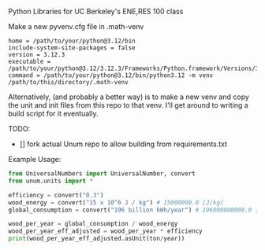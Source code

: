 Python Libraries for UC Berkeley's ENE,RES 100 class

Make a new pyvenv.cfg file in .math-venv

```
home = /path/to/your/python@3.12/bin
include-system-site-packages = false
version = 3.12.3
executable = /path/to/your/python@3.12/3.12.3/Frameworks/Python.framework/Versions/3.12/bin/python3.12
command = /path/to/your/python@3.12/bin/python3.12 -m venv /path/to/this/directory/.math-venv
```

Alternatively, (and probably a better way) is to make a new venv and copy the unit and init files from this repo to that venv. I'll get around to writing a build script for it eventually.

TODO:
- [] fork actual Unum repo to allow building from requirements.txt


Example Usage:
```python
from UniversalNumbers import UniversalNumber, convert
from unum.units import *

efficiency = convert("0.3")
wood_energy = convert("15 x 10^6 J / kg") # 15000000.0 [J/kg]
global_consumption = convert("196 billion kWh/year") # 196000000000.0 [kWh/y]

wood_per_year = global_consumption / wood_energy
wood_per_year_eff_adjusted = wood_per_year * efficiency
print(wood_per_year_eff_adjusted.asUnit(ton/year))
```
